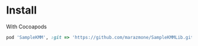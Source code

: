 # Install
With Cocoapods

```ruby
pod 'SampleKMM', :git => 'https://github.com/marazmone/SampleKMMLib.git'
```
